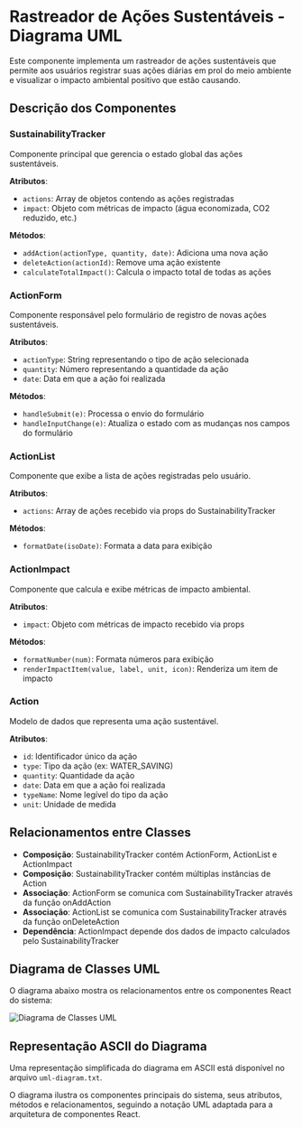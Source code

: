 # Rastreador de Ações Sustentáveis - Diagrama UML

Este componente implementa um rastreador de ações sustentáveis que permite aos usuários registrar suas ações diárias em prol do meio ambiente e visualizar o impacto ambiental positivo que estão causando.

## Descrição dos Componentes

### SustainabilityTracker
Componente principal que gerencia o estado global das ações sustentáveis.

**Atributos**:
- `actions`: Array de objetos contendo as ações registradas
- `impact`: Objeto com métricas de impacto (água economizada, CO2 reduzido, etc.)

**Métodos**:
- `addAction(actionType, quantity, date)`: Adiciona uma nova ação
- `deleteAction(actionId)`: Remove uma ação existente
- `calculateTotalImpact()`: Calcula o impacto total de todas as ações

### ActionForm
Componente responsável pelo formulário de registro de novas ações sustentáveis.

**Atributos**:
- `actionType`: String representando o tipo de ação selecionada
- `quantity`: Número representando a quantidade da ação
- `date`: Data em que a ação foi realizada

**Métodos**:
- `handleSubmit(e)`: Processa o envio do formulário
- `handleInputChange(e)`: Atualiza o estado com as mudanças nos campos do formulário

### ActionList
Componente que exibe a lista de ações registradas pelo usuário.

**Atributos**:
- `actions`: Array de ações recebido via props do SustainabilityTracker

**Métodos**:
- `formatDate(isoDate)`: Formata a data para exibição

### ActionImpact
Componente que calcula e exibe métricas de impacto ambiental.

**Atributos**:
- `impact`: Objeto com métricas de impacto recebido via props

**Métodos**:
- `formatNumber(num)`: Formata números para exibição
- `renderImpactItem(value, label, unit, icon)`: Renderiza um item de impacto

### Action
Modelo de dados que representa uma ação sustentável.

**Atributos**:
- `id`: Identificador único da ação
- `type`: Tipo da ação (ex: WATER_SAVING)
- `quantity`: Quantidade da ação
- `date`: Data em que a ação foi realizada
- `typeName`: Nome legível do tipo da ação
- `unit`: Unidade de medida

## Relacionamentos entre Classes

- **Composição**: SustainabilityTracker contém ActionForm, ActionList e ActionImpact
- **Composição**: SustainabilityTracker contém múltiplas instâncias de Action
- **Associação**: ActionForm se comunica com SustainabilityTracker através da função onAddAction
- **Associação**: ActionList se comunica com SustainabilityTracker através da função onDeleteAction
- **Dependência**: ActionImpact depende dos dados de impacto calculados pelo SustainabilityTracker

## Diagrama de Classes UML

O diagrama abaixo mostra os relacionamentos entre os componentes React do sistema:

![Diagrama de Classes UML](./assets/imagens/uml-diagrama.png)

## Representação ASCII do Diagrama

Uma representação simplificada do diagrama em ASCII está disponível no arquivo `uml-diagram.txt`.

O diagrama ilustra os componentes principais do sistema, seus atributos, métodos e relacionamentos, seguindo a notação UML adaptada para a arquitetura de componentes React. 